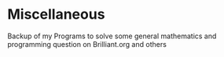 Miscellaneous
=============

Backup of my Programs to solve some general mathematics and programming question on Brilliant.org and others

